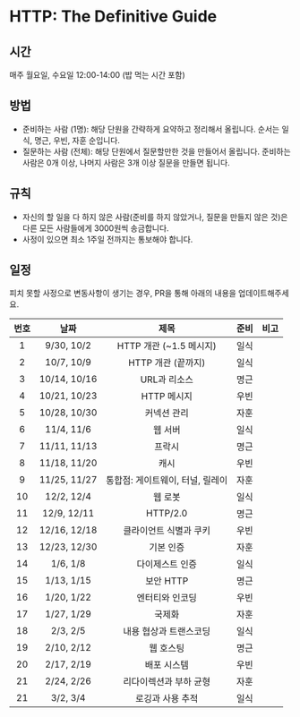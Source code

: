 # HTTP: The Definitive Guide

## 시간

매주 월요일, 수요일 12:00-14:00 \(밥 먹는 시간 포함\)

## 방법

* 준비하는 사람 \(1명\): 해당 단원을 간략하게 요약하고 정리해서 올립니다. 순서는 일식, 명근, 우빈, 자훈 순입니다.
* 질문하는 사람 \(전체\): 해당 단원에서 질문할만한 것을 만들어서 올립니다. 준비하는 사람은 0개 이상, 나머지 사람은 3개 이상 질문을 만들면 됩니다.

## 규칙

* 자신의 할 일을 다 하지 않은 사람\(준비를 하지 않았거나, 질문을 만들지 않은 것\)은 다른 모든 사람들에게 3000원씩 송금합니다.
* 사정이 있으면 최소 1주일 전까지는 통보해야 합니다.

## 일정

피치 못할 사정으로 변동사항이 생기는 경우, PR을 통해 아래의 내용을 업데이트해주세요.

| 번호 | 날짜 | 제목 | 준비 | 비고 |
| :---: | :---: | :---: | :---: | :---: |
| 1 | 9/30, 10/2 | HTTP 개관 (~1.5 메시지) | 일식 |  |
| 2 | 10/7, 10/9 | HTTP 개관 (끝까지) | 일식 |  |
| 3 | 10/14, 10/16 | URL과 리소스 | 명근 |  |
| 4 | 10/21, 10/23 | HTTP 메시지 | 우빈 |  |
| 5 | 10/28, 10/30 | 커넥션 관리 | 자훈 |  |
| 6 | 11/4, 11/6 | 웹 서버 | 일식 |  |
| 7 | 11/11, 11/13 | 프락시 | 명근 |   |
| 8 | 11/18, 11/20 | 캐시 | 우빈 |  |
| 9 | 11/25, 11/27 | 통합점: 게이트웨이, 터널, 릴레이 | 자훈 |  |
| 10 | 12/2, 12/4 | 웹 로봇 | 일식 |  |
| 11 | 12/9, 12/11 | HTTP/2.0 | 명근 |  |
| 12 | 12/16, 12/18 | 클라이언트 식별과 쿠키 | 우빈 |  |
| 13 | 12/23, 12/30 | 기본 인증 | 자훈 |  |
| 14 | 1/6, 1/8 | 다이제스트 인증 | 일식 |  |
| 15 | 1/13, 1/15 | 보안 HTTP | 명근 |  |
| 16 | 1/20, 1/22 | 엔터티와 인코딩 | 우빈 |  |
| 17 | 1/27, 1/29 | 국제화 | 자훈 |  |
| 18 | 2/3, 2/5 | 내용 협상과 트랜스코딩 | 일식 |  |
| 19 | 2/10, 2/12 | 웹 호스팅 | 명근 |  |
| 20 | 2/17, 2/19 | 배포 시스템 | 우빈 |  |
| 21 | 2/24, 2/26 | 리다이렉션과 부하 균형 | 자훈 |  |
| 21 | 3/2, 3/4 | 로깅과 사용 추적 | 일식 |  |

